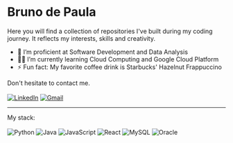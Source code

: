 # Bruno de Paula
Here you will find a collection of repositories I've built during my coding journey. It reflects my interests, skills and creativity.

- 🧠 I’m proficient at Software Development and Data Analysis
- 😶‍🌫️ I’m currently learning Cloud Computing and Google Cloud Platform
- ⚡ Fun fact: My favorite coffee drink is Starbucks' Hazelnut Frappuccino

Don't hesitate to contact me.
<br><br>
[![LinkedIn](https://img.shields.io/badge/LinkedIn-fda8ff?style=for-the-badge&logo=linkedin&logoColor=black)](https://www.linkedin.com/in/bruno-fb-paula/)
[![Gmail](https://img.shields.io/badge/Gmail-fda8ff?style=for-the-badge&logo=gmail&logoColor=black)](mailto:brunofbpaula@gmail.com)

<hr>

My stack:
<br><br>
![Python](https://img.shields.io/badge/Python-fda8ff?style=for-the-badge&logo=python&logoColor=white)
![Java](https://img.shields.io/badge/Java-54096c?style=for-the-badge&logo=openjdk&logoColor=white)
![JavaScript](https://img.shields.io/badge/JavaScript-54096c?style=for-the-badge&logo=javascript&logoColor=white)
![React](https://img.shields.io/badge/React-54096c?style=for-the-badge&logo=react&logoColor=white)
![MySQL](https://img.shields.io/badge/MySQL-54096c?style=for-the-badge&logo=mysql&logoColor=white)
![Oracle](https://img.shields.io/badge/Oracle-54096c?style=for-the-badge&logo=Oracle&logoColor=white)

